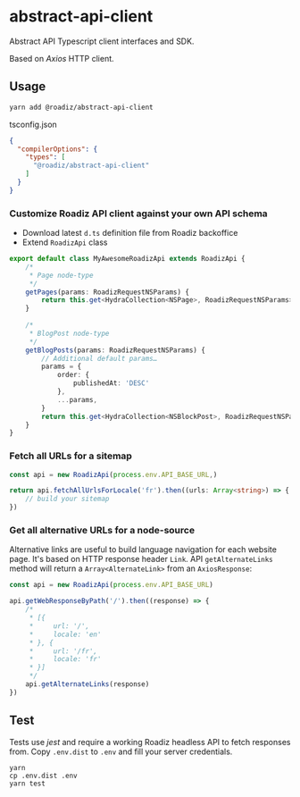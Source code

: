 # abstract-api-client
Abstract API Typescript client interfaces and SDK.

Based on *Axios* HTTP client.

## Usage

```bash
yarn add @roadiz/abstract-api-client
```

tsconfig.json
```json
{
  "compilerOptions": {
    "types": [
      "@roadiz/abstract-api-client"
    ]
  }
}
```

### Customize Roadiz API client against your own API schema

- Download latest `d.ts` definition file from Roadiz backoffice
- Extend `RoadizApi` class

```ts
export default class MyAwesomeRoadizApi extends RoadizApi {
    /*
     * Page node-type
     */
    getPages(params: RoadizRequestNSParams) {
        return this.get<HydraCollection<NSPage>, RoadizRequestNSParams>('pages', { params })
    }
    
    /*
     * BlogPost node-type
     */
    getBlogPosts(params: RoadizRequestNSParams) {
        // Additional default params…
        params = {
            order: {
                publishedAt: 'DESC'
            },
            ...params,
        }
        return this.get<HydraCollection<NSBlockPost>, RoadizRequestNSParams>('blog_posts', { params })
    }
}
```

### Fetch all URLs for a sitemap

```ts
const api = new RoadizApi(process.env.API_BASE_URL,)

return api.fetchAllUrlsForLocale('fr').then((urls: Array<string>) => {
    // build your sitemap
})
```

### Get all alternative URLs for a node-source

Alternative links are useful to build language navigation for each website page. It's based
on HTTP response header `Link`.
API `getAlternateLinks` method will return a `Array<AlternateLink>` from an `AxiosResponse`:

```ts
const api = new RoadizApi(process.env.API_BASE_URL)

api.getWebResponseByPath('/').then((response) => {
    /*
     * [{
     *     url: '/',
     *     locale: 'en'
     * }, {
     *     url: '/fr',
     *     locale: 'fr'
     * }]
     */
    api.getAlternateLinks(response)
})
```

## Test

Tests use *jest* and require a working Roadiz headless API to fetch responses from. Copy `.env.dist` to `.env` 
and fill your server credentials.

```
yarn
cp .env.dist .env
yarn test
```
